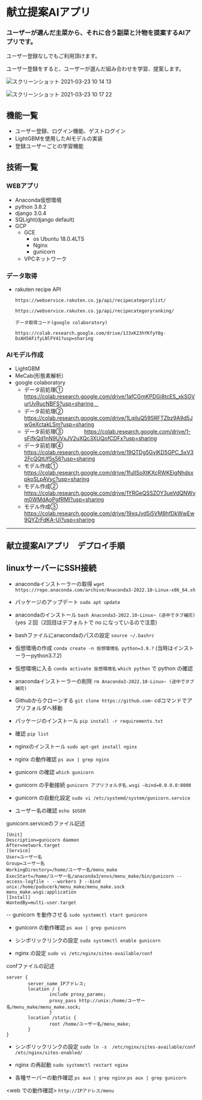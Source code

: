 # 献立提案AIアプリ

### ユーザーが選んだ主菜から、それに合う副菜と汁物を提案するAIアプリです。

ユーザー登録なしでもご利用頂けます。

ユーザー登録をすると、ユーザーが選んだ組み合わせを学習、提案します。


![スクリーンショット 2021-03-23 10 14 13](https://user-images.githubusercontent.com/60164700/112081723-786b9000-8bc7-11eb-80a8-d80adad86b3f.png)

![スクリーンショット 2021-03-23 10 17 22](https://user-images.githubusercontent.com/60164700/112081784-989b4f00-8bc7-11eb-9482-5312e30abcc1.png)



## 機能一覧
- ユーザー登録、ログイン機能、ゲストログイン
- LightGBMを使用したAIモデルの実装
- 登録ユーザーごとの学習機能

## 技術一覧
### WEBアプリ
- Anaconda仮想環境
- python 3.8.2
- django 3.0.4
- SQLight(django default)
- GCP
  - GCE
    - os Ubuntu 18.0.4LTS
    - Nginx
    - gunicorn
  - VPCネットワーク

### データ取得
- rakuten recipe API

      https://webservice.rakuten.co.jp/api/recipecategorylist/

      https://webservice.rakuten.co.jp/api/recipecategoryranking/

      データ取得コード(google colaboratory)

      https://colab.research.google.com/drive/1J3xK23hYKfyY8g-DzAH5AFifyLNlFV41?usp=sharing

### AIモデル作成
- LightGBM
- MeCab(形態素解析）
- google colaboratory
   - データ前処理①　　　　https://colab.research.google.com/drive/1afCGmKPDGi8tcES_xkSGVurUvRucNBFS?usp=sharing　
   - データ前処理②　　　　https://colab.research.google.com/drive/1LqiluQ59SRFTZbz9A9d5JwGeXctakLSm?usp=sharing
   - データ前処理③　　　　https://colab.research.google.com/drive/1-sFifkQd1nN9UVxJV2uXQc3XUQofCDFx?usp=sharing
   - データ前処理④　　　　https://colab.research.google.com/drive/19QTDg5GvlKD5GPC_5xV32FcQQtUf5s56?usp=sharing
   - モデル作成①　　　　https://colab.research.google.com/drive/1fulISoXtKXcRWKEigNhdsxpkoSLpAVyc?usp=sharing
   - モデル作成②　　　　https://colab.research.google.com/drive/1YRGeQSSZOY3ueVdQNWvm0WMdAoPgfRMI?usp=sharing
   - モデル作成③　　　　https://colab.research.google.com/drive/19xqJyd5j5VM8hfDkWwEw9QYZrFdKA-Ui?usp=sharing



---
## 献立提案AIアプリ　デプロイ手順

## linuxサーバーにSSH接続
- anacondaインストーラーの取得
`wget https://repo.anaconda.com/archive/Anaconda3-2022.10-Linux-x86_64.sh`

- パッケージのアップデート
`sudo apt update`

- anacondaのインストール
`bash Anaconda3-2022.10-Linux~ (途中でタブ補完) `
(yes ２回（2回目はデフォルトで no になっているので注意)

- bashファイルにanacondaのパスの設定
`source ~/.bashrc`

- 仮想環境の作成
`conda create -n 仮想環境名 python=3.9.?`
(当時はインストーラーpython3.7.2)

- 仮想環境に入る
`conda activate 仮想環境名`
`which python` で python の確認

- anacondaインストーラーの削除
`rm Anaconda3-2022.10-Linux~ (途中でタブ補完)`

- Githubからクローンする
`git clone https://github.com~`
cdコマンドでアプリフォルダへ移動

- パッケージのインストール
`pip install -r requirements.txt`
- 確認
`pip list`

- nginxのインストール
`sudo apt-get install nginx`

- nginx の動作確認
`ps aux | grep nginx`

- gunicorn の確認
`which gunicorn`

- gunicorn の手動接続
`gunicorn アプリフォルダ名.wsgi —bind=0.0.0.0:8000`

- gunicorn の自動化設定
`sudo vi /etc/systemd/system/gunicorn.service`
- ユーザー名の確認
`echo $USER`

gunicorn.serviceのファイル記述
```
[Unit]
Description=gunicorn daemon
After=network.target
[Service]
User=ユーザー名
Group=ユーザー名
WorkingDirectory=/home/ユーザー名/menu_make
ExecStart=/home/ユーザー名/anaconda3/envs/menu_make/bin/gunicorn --access-logfile - --workers 3 --bind unix:/home/puducerk/menu_make/menu_make.sock menu_make.wsgi:application
[Install]
WantedBy=multi-user.target
```


-- gunicorn を動作させる
`sudo systemctl start gunicorn`

- gunicorn の動作確認
`ps aux | grep gunicorn`

- シンボリックリンクの設定
`sudo systemctl enable gunicorn`

- nginx の設定
`sudo vi /etc/nginx/sites-available/conf`

confファイルの記述
```
server {
        server_name IPアドレス;
        location / {
                include proxy_params;
                proxy_pass http://unix:/home/ユーザー名/menu_make/menu_make.sock;
                }
        location /static {
                root /home/ユーザー名/menu_make;
        }
}
```

- シンボリックリンクの設定
`sudo ln -s  /etc/nginx/sites-available/conf /etc/nginx/sites-enabled/`

-  nginx の再起動
`sudo systemctl restart nginx`

- 各種サーバーの動作確認
`ps aux | grep nginx`
`ps aux | grep gunicorn`

<web での動作確認>
`http://IPアドレス/menu`
